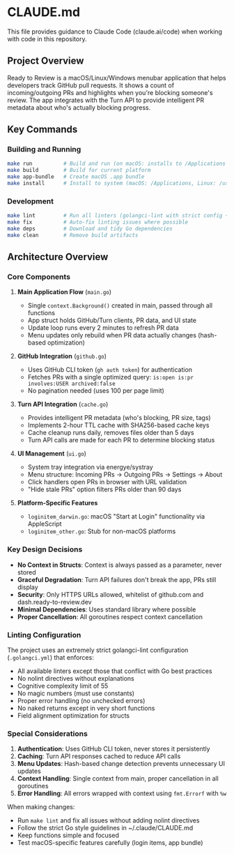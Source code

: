 # CLAUDE.md

This file provides guidance to Claude Code (claude.ai/code) when working with code in this repository.

## Project Overview

Ready to Review is a macOS/Linux/Windows menubar application that helps developers track GitHub pull requests. It shows a count of incoming/outgoing PRs and highlights when you're blocking someone's review. The app integrates with the Turn API to provide intelligent PR metadata about who's actually blocking progress.

## Key Commands

### Building and Running
```bash
make run          # Build and run (on macOS: installs to /Applications and launches)
make build        # Build for current platform
make app-bundle   # Create macOS .app bundle
make install      # Install to system (macOS: /Applications, Linux: /usr/local/bin, Windows: %LOCALAPPDATA%)
```

### Development
```bash
make lint         # Run all linters (golangci-lint with strict config + yamllint)
make fix          # Auto-fix linting issues where possible
make deps         # Download and tidy Go dependencies
make clean        # Remove build artifacts
```

## Architecture Overview

### Core Components

1. **Main Application Flow** (`main.go`)
   - Single `context.Background()` created in main, passed through all functions
   - App struct holds GitHub/Turn clients, PR data, and UI state
   - Update loop runs every 2 minutes to refresh PR data
   - Menu updates only rebuild when PR data actually changes (hash-based optimization)

2. **GitHub Integration** (`github.go`)
   - Uses GitHub CLI token (`gh auth token`) for authentication
   - Fetches PRs with a single optimized query: `is:open is:pr involves:USER archived:false`
   - No pagination needed (uses 100 per page limit)

3. **Turn API Integration** (`cache.go`)
   - Provides intelligent PR metadata (who's blocking, PR size, tags)
   - Implements 2-hour TTL cache with SHA256-based cache keys
   - Cache cleanup runs daily, removes files older than 5 days
   - Turn API calls are made for each PR to determine blocking status

4. **UI Management** (`ui.go`)
   - System tray integration via energye/systray
   - Menu structure: Incoming PRs → Outgoing PRs → Settings → About
   - Click handlers open PRs in browser with URL validation
   - "Hide stale PRs" option filters PRs older than 90 days

5. **Platform-Specific Features**
   - `loginitem_darwin.go`: macOS "Start at Login" functionality via AppleScript
   - `loginitem_other.go`: Stub for non-macOS platforms

### Key Design Decisions

- **No Context in Structs**: Context is always passed as a parameter, never stored
- **Graceful Degradation**: Turn API failures don't break the app, PRs still display
- **Security**: Only HTTPS URLs allowed, whitelist of github.com and dash.ready-to-review.dev
- **Minimal Dependencies**: Uses standard library where possible
- **Proper Cancellation**: All goroutines respect context cancellation

### Linting Configuration

The project uses an extremely strict golangci-lint configuration (`.golangci.yml`) that enforces:
- All available linters except those that conflict with Go best practices
- No nolint directives without explanations
- Cognitive complexity limit of 55
- No magic numbers (must use constants)
- Proper error handling (no unchecked errors)
- No naked returns except in very short functions
- Field alignment optimization for structs

### Special Considerations

1. **Authentication**: Uses GitHub CLI token, never stores it persistently
2. **Caching**: Turn API responses cached to reduce API calls
3. **Menu Updates**: Hash-based change detection prevents unnecessary UI updates
4. **Context Handling**: Single context from main, proper cancellation in all goroutines
5. **Error Handling**: All errors wrapped with context using `fmt.Errorf` with `%w`

When making changes:
- Run `make lint` and fix all issues without adding nolint directives
- Follow the strict Go style guidelines in ~/.claude/CLAUDE.md
- Keep functions simple and focused
- Test macOS-specific features carefully (login items, app bundle)